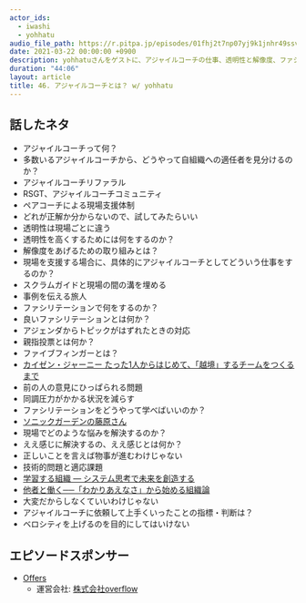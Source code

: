 ```yaml
---
actor_ids:
  - iwashi
  - yohhatu
audio_file_path: https://r.pitpa.jp/episodes/01fhj2t7np07yj9k1jnhr49ssv.mp3
date: 2021-03-22 00:00:00 +0900
description: yohhatuさんをゲストに、アジャイルコーチの仕事、透明性と解像度、ファシリテーションなどについて語っていただいたエピソードです。
duration: "44:06"
layout: article
title: 46. アジャイルコーチとは？ w/ yohhatu 
---
```


## 話したネタ

- アジャイルコーチって何？
- 多数いるアジャイルコーチから、どうやって自組織への適任者を見分けるのか？
- アジャイルコーチリファラル
- RSGT、アジャイルコーチコミュニティ
- ペアコーチによる現場支援体制
- どれが正解か分からないので、試してみたらいい
- 透明性は現場ごとに違う
- 透明性を高くするためには何をするのか？
- 解像度をあげるための取り組みとは？
- 現場を支援する場合に、具体的にアジャイルコーチとしてどういう仕事をするのか？
- スクラムガイドと現場の間の溝を埋める
- 事例を伝える旅人
- ファシリテーションで何をするのか？
- 良いファシリテーションとは何か？
- アジェンダからトピックがはずれたときの対応
- 親指投票とは何か？
- ファイブフィンガーとは？
- [カイゼン・ジャーニー たった1人からはじめて、「越境」するチームをつくるまで](https://amzn.to/3tIG2wa)
- 前の人の意見にひっぱられる問題
- 同調圧力がかかる状況を減らす
- ファシリテーションをどうやって学べばいいのか？
- [ソニックガーデンの藤原さん](https://www.sonicgarden.jp/members/fujiwara)
- 現場でどのような悩みを解決するのか？
- ええ感じに解決するの、ええ感じとは何か？
- 正しいことを言えば物事が進むわけじゃない
- 技術的問題と適応課題
- [学習する組織 ― システム思考で未来を創造する](https://amzn.to/2PaGCDV)
- [他者と働く──「わかりあえなさ」から始める組織論](https://amzn.to/2Ph91s0)
- 大変だからしなくていいわけじゃない
- アジャイルコーチに依頼して上手くいったことの指標・判断は？
- ベロシティを上げるのを目的にしてはいけない

## エピソードスポンサー

- [Offers](https://offers.jp/) 
  -  運営会社: [株式会社overflow](https://overflow.co.jp/)

